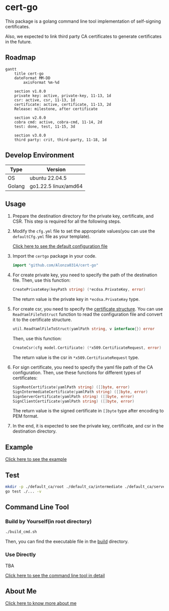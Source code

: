 # cert-go

This package is a golang command line tool implementation of self-signing certificates.

Also, we expected to link third party CA certificates to generate certificates in the future.

## Roadmap

```mermaid
gantt
    title cert-go
    dateFormat MM-DD
        axisFormat %m-%d

    section v1.0.0
    private key: active, private-key, 11-13, 1d
    csr: active, csr, 11-13, 1d
    certificate: active, certificate, 11-13, 2d
    Release: milestone, after certificate

    section v2.0.0
    cobra cmd: active, cobra-cmd, 11-14, 2d
    test: done, test, 11-15, 3d

    section v3.0.0
    third party: crit, third-party, 11-18, 1d
```

## Develop Environment

|Type|Version|
|-|-|
|OS|ubuntu 22.04.5|
|Golang|go1.22.5 linux/amd64|

## Usage

1. Prepare the destination directory for the private key, certificate, and CSR. This step is required for all the following steps.

2. Modify the `cfg.yml` file to set the appropriate values(you can use the `defaultCfg.yml` file as your template).

   [Click here to see the default configuration file](./defaultCfg.yml)

3. Import the `certgo` package in your code.

    ```go
    import "github.com/Alonza0314/cert-go"
    ```

4. For create private key, you need to specify the path of the destination file. Then, use this function:

    ```go
    CreatePrivateKey(keyPath string) (*ecdsa.PrivateKey, error)
    ```

    The return value is the private key in `*ecdsa.PrivateKey` type.

5. For create csr, you need to specify the [certificate structure](./model/model_certificate.go). You can use `ReadYamlFileToStruct` function to read the configuration file and convert it to the certificate structure.

    ```go
    util.ReadYamlFileToStruct(yamlPath string, v interface{}) error
    ```

    Then, use this function:

    ```go
    CreateCsr(cfg model.Certificate) (*x509.CertificateRequest, error)
    ```

    The return value is the csr in `*x509.CertificateRequest` type.

6. For sign certificate, you need to specify the yaml file path of the CA configuration. Then, use these functions for different types of certificates:

    ```go
    SignRootCertificate(yamlPath string) ([]byte, error)
    SignIntermediateCertificate(yamlPath string) ([]byte, error)
    SignServerCertificate(yamlPath string) ([]byte, error)
    SignClientCertificate(yamlPath string) ([]byte, error)
    ```

    The return value is the signed certificate in `[]byte` type after encoding to PEM format.

7. In the end, it is expected to see the private key, certificate, and csr in the destination directory.

## Example

[Click here to see the example](./example/)

## Test

```bash
mkdir -p ./default_ca/root ./default_ca/intermediate ./default_ca/server ./default_ca/client
go test ./... -v
```

## Command Line Tool

### Build by Yourself(in root directory)

```bash
./build_cmd.sh
```

Then, you can find the executable file in the [build](./build) directory.

### Use Directly

TBA

[Click here to see the command line tool in detail](./cmd/)

## About Me

[Click here to know more about me](https://alonza0314.github.io/)
